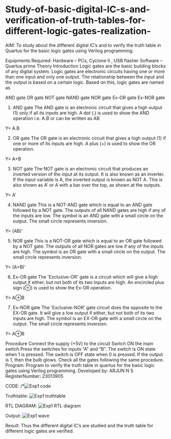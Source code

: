 # Study-of-basic-digital-IC-s-and-verification-of-truth-tables-for-different-logic-gates-realization-
 AIM:
To study about the different digital IC’s and to verify the truth table in Quartus for the basic logic gates using Verilog programming.

Equipments Required:
Hardware – PCs, Cyclone II , USB flasher
Software – Quartus prime
Theory
Introduction
Logic gates are the basic building blocks of any digital system. Logic gates are electronic circuits having one or more than one input and only one output. The relationship between the input and the output is based on a certain logic. Based on this, logic gates are named as

AND gate
OR gate
NOT gate
NAND gate
NOR gate
Ex-OR gate
Ex-NOR gate
1) AND gate
The AND gate is an electronic circuit that gives a high output (1) only if all its inputs are high. A dot (.) is used to show the AND operation i.e. A.B or can be written as AB

Y= A.B

2) OR gate
The OR gate is an electronic circuit that gives a high output (1) if one or more of its inputs are high. A plus (+) is used to show the OR operation.

Y= A+B

3) NOT gate
The NOT gate is an electronic circuit that produces an inverted version of the input at its output. It is also known as an inverter. If the input variable is A, the inverted output is known as NOT A. This is also shown as A' or A with a bar over the top, as shown at the outputs.

Y= A'

4) NAND gate
This is a NOT-AND gate which is equal to an AND gate followed by a NOT gate. The outputs of all NAND gates are high if any of the inputs are low. The symbol is an AND gate with a small circle on the output. The small circle represents inversion.

Y= (AB)’

5) NOR gate
This is a NOT-OR gate which is equal to an OR gate followed by a NOT gate. The outputs of all NOR gates are low if any of the inputs are high. The symbol is an OR gate with a small circle on the output. The small circle represents inversion.

Y= (A+B)’

6) Ex-OR gate
The 'Exclusive-OR' gate is a circuit which will give a high output if either, but not both of its two inputs are high. An encircled plus sign (⊕) is used to show the Ex-OR operation.

Y= A⊕B

7) Ex-NOR gate
The 'Exclusive-NOR' gate circuit does the opposite to the EX-OR gate. It will give a low output if either, but not both of its two inputs are high. The symbol is an EX-OR gate with a small circle on the output. The small circle represents inversion.

Y= A⊕B

Procedure
Connect the supply (+5V) to the circuit
Switch ON the main switch
Press the switches for inputs “A” and “B”. The switch is ON state when 1 is pressed. The switch is OFF state when 0 is pressed.
If the output is 1, then the bulb glows.
Check all the gates following the same procedure.
Program:
Program to verify the truth table in quartus for the basic logic gates using Verilog programming.
Developed by: ARJUN N S
RegisterNumber: 23013905

CODE: 
/*![Exp1 code](https://github.com/NSArjun/Study-of-basic-digital-IC-s-and-verification-of-truth-tables-for-different-logic-gates-realization-/assets/148233801/91ebfba5-dd97-4003-a4c6-ca750056cf62)

Truthtable:
![Exp1 truthtable](https://github.com/NSArjun/Study-of-basic-digital-IC-s-and-verification-of-truth-tables-for-different-logic-gates-realization-/assets/148233801/9727015d-e66b-4308-9e36-75fb43c9c7e4)

RTL DIAGRAM:
![Exp1 RTL diagram](https://github.com/NSArjun/Study-of-basic-digital-IC-s-and-verification-of-truth-tables-for-different-logic-gates-realization-/assets/148233801/03f496f2-0229-41f2-adec-6cc03ab4a18b)

Output:
![Exp1 wave](https://github.com/NSArjun/Study-of-basic-digital-IC-s-and-verification-of-truth-tables-for-different-logic-gates-realization-/assets/148233801/6e06b621-a37d-45e8-ab72-60b0776c356e)


Result:
Thus the different digital IC’s are studied and the truth table for different logic gates are verified.
